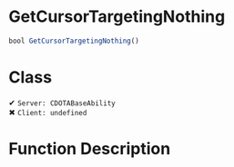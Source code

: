 # GetCursorTargetingNothing
```js
bool GetCursorTargetingNothing()
```
# Class
✔ `Server: CDOTABaseAbility`  
✖ `Client: undefined`  

# Function Description


